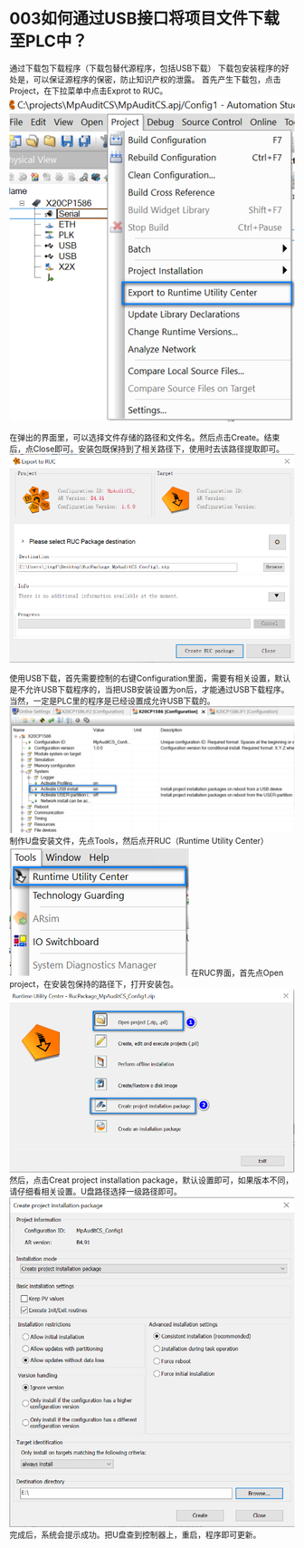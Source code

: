 # 003如何通过USB接口将项目文件下载至PLC中？
通过下载包下载程序（下载包替代源程序，包括USB下载）
下载包安装程序的好处是，可以保证源程序的保密，防止知识产权的泄露。
首先产生下载包，点击Project，在下拉菜单中点击Exprot to RUC。
![Img](./FILES/003如何通过USB接口将项目文件下载至PLC中？.md/img-20220528211343.png)

在弹出的界面里，可以选择文件存储的路径和文件名。然后点击Create。结束后，点Close即可。安装包既保持到了相关路径下，使用时去该路径提取即可。
![Img](./FILES/003如何通过USB接口将项目文件下载至PLC中？.md/img-20220528211349.png)

使用USB下载，首先需要控制的右键Configuration里面，需要有相关设置，默认是不允许USB下载程序的，当把USB安装设置为on后，才能通过USB下载程序。当然，一定是PLC里的程序是已经设置成允许USB下载的。
![Img](./FILES/003如何通过USB接口将项目文件下载至PLC中？.md/img-20220528211359.png)
制作U盘安装文件，先点Tools，然后点开RUC（Runtime Utility Center）
![Img](./FILES/003如何通过USB接口将项目文件下载至PLC中？.md/img-20220528211420.png)
在RUC界面，首先点Open project，在安装包保持的路径下，打开安装包。
![Img](./FILES/003如何通过USB接口将项目文件下载至PLC中？.md/img-20220528211429.png)
然后，点击Creat project installation package，默认设置即可，如果版本不同，请仔细看相关设置。U盘路径选择一级路径即可。
![Img](./FILES/003如何通过USB接口将项目文件下载至PLC中？.md/img-20220528211437.png)
完成后，系统会提示成功。把U盘查到控制器上，重启，程序即可更新。
